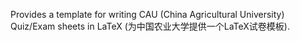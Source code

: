 Provides a template for writing CAU (China Agricultural University) Quiz/Exam sheets in LaTeX (为中国农业大学提供一个LaTeX试卷模板).